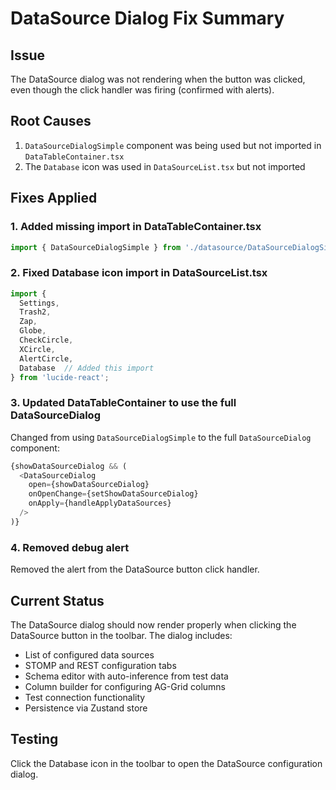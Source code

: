 # DataSource Dialog Fix Summary

## Issue
The DataSource dialog was not rendering when the button was clicked, even though the click handler was firing (confirmed with alerts).

## Root Causes
1. `DataSourceDialogSimple` component was being used but not imported in `DataTableContainer.tsx`
2. The `Database` icon was used in `DataSourceList.tsx` but not imported

## Fixes Applied

### 1. Added missing import in DataTableContainer.tsx
```typescript
import { DataSourceDialogSimple } from './datasource/DataSourceDialogSimple';
```

### 2. Fixed Database icon import in DataSourceList.tsx
```typescript
import {
  Settings,
  Trash2,
  Zap,
  Globe,
  CheckCircle,
  XCircle,
  AlertCircle,
  Database  // Added this import
} from 'lucide-react';
```

### 3. Updated DataTableContainer to use the full DataSourceDialog
Changed from using `DataSourceDialogSimple` to the full `DataSourceDialog` component:
```typescript
{showDataSourceDialog && (
  <DataSourceDialog
    open={showDataSourceDialog}
    onOpenChange={setShowDataSourceDialog}
    onApply={handleApplyDataSources}
  />
)}
```

### 4. Removed debug alert
Removed the alert from the DataSource button click handler.

## Current Status
The DataSource dialog should now render properly when clicking the DataSource button in the toolbar. The dialog includes:
- List of configured data sources
- STOMP and REST configuration tabs
- Schema editor with auto-inference from test data
- Column builder for configuring AG-Grid columns
- Test connection functionality
- Persistence via Zustand store

## Testing
Click the Database icon in the toolbar to open the DataSource configuration dialog.